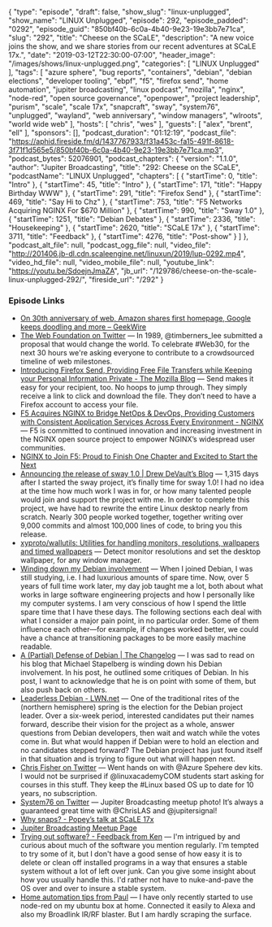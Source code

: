 {
  "type": "episode",
  "draft": false,
  "show_slug": "linux-unplugged",
  "show_name": "LINUX Unplugged",
  "episode": 292,
  "episode_padded": "0292",
  "episode_guid": "850bf40b-6c0a-4b40-9e23-19e3bb7e71ca",
  "slug": "292",
  "title": "Cheese on the SCaLE",
  "description": "A new voice joins the show, and we share stories from our recent adventures at SCaLE 17x.",
  "date": "2019-03-12T22:30:00-07:00",
  "header_image": "/images/shows/linux-unplugged.png",
  "categories": [
    "LINUX Unplugged"
  ],
  "tags": [
    "azure sphere",
    "bug reports",
    "containers",
    "debian",
    "debian elections",
    "developer tooling",
    "ebpf",
    "f5",
    "firefox send",
    "home automation",
    "jupiter broadcasting",
    "linux podcast",
    "mozilla",
    "nginx",
    "node-red",
    "open source governance",
    "openpower",
    "project leadership",
    "purism",
    "scale",
    "scale 17x",
    "snapcraft",
    "sway",
    "system76",
    "unplugged",
    "wayland",
    "web anniversary",
    "window managers",
    "wlroots",
    "world wide web"
  ],
  "hosts": [
    "chris",
    "wes"
  ],
  "guests": [
    "alex",
    "brent",
    "ell"
  ],
  "sponsors": [],
  "podcast_duration": "01:12:19",
  "podcast_file": "https://aphid.fireside.fm/d/1437767933/f31a453c-fa15-491f-8618-3f71f1d565e5/850bf40b-6c0a-4b40-9e23-19e3bb7e71ca.mp3",
  "podcast_bytes": 52076901,
  "podcast_chapters": {
    "version": "1.1.0",
    "author": "Jupiter Broadcasting",
    "title": "292: Cheese on the SCaLE",
    "podcastName": "LINUX Unplugged",
    "chapters": [
      {
        "startTime": 0,
        "title": "Intro"
      },
      {
        "startTime": 45,
        "title": "Intro"
      },
      {
        "startTime": 171,
        "title": "Happy Birthday WWW"
      },
      {
        "startTime": 291,
        "title": "Firefox Send"
      },
      {
        "startTime": 469,
        "title": "Say Hi to Chz"
      },
      {
        "startTime": 753,
        "title": "F5 Networks Acquiring NGINX For $670 Million"
      },
      {
        "startTime": 990,
        "title": "Sway 1.0"
      },
      {
        "startTime": 1251,
        "title": "Debian Debates"
      },
      {
        "startTime": 2336,
        "title": "Housekeeping"
      },
      {
        "startTime": 2620,
        "title": "SCaLE 17x"
      },
      {
        "startTime": 3711,
        "title": "Feedback"
      },
      {
        "startTime": 4276,
        "title": "Post-show"
      }
    ]
  },
  "podcast_alt_file": null,
  "podcast_ogg_file": null,
  "video_file": "http://201406.jb-dl.cdn.scaleengine.net/linuxun/2019/lup-0292.mp4",
  "video_hd_file": null,
  "video_mobile_file": null,
  "youtube_link": "https://youtu.be/SdoejnJmaZA",
  "jb_url": "/129786/cheese-on-the-scale-linux-unplugged-292/",
  "fireside_url": "/292"
}


### Episode Links

  * [On 30th anniversary of web, Amazon shares first homepage, Google keeps doodling and more – GeekWire](https://www.geekwire.com/2019/30th-anniversary-web-amazon-shares-first-homepage-google-keeps-doodling/ "On 30th anniversary of web, Amazon shares first homepage, Google keeps doodling and more – GeekWire")
  * [The Web Foundation on Twitter](https://twitter.com/webfoundation/status/1105362910962962432/photo/1?ref_src=twsrc%5Etfw%7Ctwcamp%5Etweetembed%7Ctwterm%5E1105362910962962432&ref_url=https%3A%2F%2Fwww.geekwire.com%2F2019%2F30th-anniversary-web-amazon-shares-first-homepage-google-keeps-doodling%2F "The Web Foundation on Twitter") — In 1989, @timberners_lee submitted a proposal that would change the world. To celebrate #Web30, for the next 30 hours we're asking everyone to contribute to a crowdsourced timeline of web milestones.
  * [Introducing Firefox Send, Providing Free File Transfers while Keeping your Personal Information Private - The Mozilla Blog](https://blog.mozilla.org/blog/2019/03/12/introducing-firefox-send-providing-free-file-transfers-while-keeping-your-personal-information-private/ "Introducing Firefox Send, Providing Free File Transfers while Keeping your Personal Information Private - The Mozilla Blog") — Send makes it easy for your recipient, too. No hoops to jump through. They simply receive a link to click and download the file. They don’t need to have a Firefox account to access your file. 
  * [F5 Acquires NGINX to Bridge NetOps & DevOps, Providing Customers with Consistent Application Services Across Every Environment - NGINX](https://www.nginx.com/press/f5-acquires-nginx-to-bridge-netops-and-devops/ "F5 Acquires NGINX to Bridge NetOps & DevOps, Providing Customers with Consistent Application Services Across Every Environment - NGINX") — F5 is committed to continued innovation and increasing investment in the NGINX open source project to empower NGINX’s widespread user communities.
  * [NGINX to Join F5: Proud to Finish One Chapter and Excited to Start the Next](https://www.nginx.com/blog/nginx-joins-f5 "NGINX to Join F5: Proud to Finish One Chapter and Excited to Start the Next")
  * [Announcing the release of sway 1.0 | Drew DeVault’s Blog](https://drewdevault.com/2019/03/11/Sway-1.0-released.html "Announcing the release of sway 1.0 | Drew DeVault’s Blog") — 1,315 days after I started the sway project, it’s finally time for sway 1.0! I had no idea at the time how much work I was in for, or how many talented people would join and support the project with me. In order to complete this project, we have had to rewrite the entire Linux desktop nearly from scratch. Nearly 300 people worked together, together writing over 9,000 commits and almost 100,000 lines of code, to bring you this release. 
  * [xyproto/wallutils: Utilities for handling monitors, resolutions, wallpapers and timed wallpapers](https://github.com/xyproto/wallutils "xyproto/wallutils: Utilities for handling monitors, resolutions, wallpapers and timed wallpapers") — Detect monitor resolutions and set the desktop wallpaper, for any window manager.
  * [Winding down my Debian involvement](https://michael.stapelberg.ch/posts/2019-03-10-debian-winding-down/ "Winding down my Debian involvement") — When I joined Debian, I was still studying, i.e. I had luxurious amounts of spare time. Now, over 5 years of full time work later, my day job taught me a lot, both about what works in large software engineering projects and how I personally like my computer systems. I am very conscious of how I spend the little spare time that I have these days. The following sections each deal with what I consider a major pain point, in no particular order. Some of them influence each other—for example, if changes worked better, we could have a chance at transitioning packages to be more easily machine readable.
  * [A (Partial) Defense of Debian | The Changelog](https://changelog.complete.org/archives/9971-a-partial-defense-of-debian "A \(Partial\) Defense of Debian | The Changelog") — I was sad to read on his blog that Michael Stapelberg is winding down his Debian involvement. In his post, he outlined some critiques of Debian. In his post, I want to acknowledge that he is on point with some of them, but also push back on others.
  * [Leaderless Debian - LWN.net](https://lwn.net/Articles/782786/ "Leaderless Debian - LWN.net") — One of the traditional rites of the (northern hemisphere) spring is the election for the Debian project leader. Over a six-week period, interested candidates put their names forward, describe their vision for the project as a whole, answer questions from Debian developers, then wait and watch while the votes come in. But what would happen if Debian were to hold an election and no candidates stepped forward? The Debian project has just found itself in that situation and is trying to figure out what will happen next.
  * [Chris Fisher on Twitter](https://twitter.com/ChrisLAS/status/1104187053766402048 "Chris Fisher on Twitter") — Went hands on with @Azure Spehere dev kits. I would not be surprised if @linuxacademyCOM students start asking for courses in this stuff. They keep the #Linux based OS up to date for 10 years, no subscription.
  * [System76 on Twitter](https://twitter.com/system76/status/1105523105722781697 "System76 on Twitter") — Jupiter Broadcasting meetup photo! It’s always a guaranteed great time with @ChrisLAS and @jupitersignal! 
  * [Why snaps? - Popey’s talk at SCaLE 17x](https://www.youtube.com/watch?v=zj2QoyRTVV0&feature=youtu.be&t=483 "Why snaps? - Popey’s talk at SCaLE 17x")
  * [Jupiter Broadcasting Meetup Page](https://www.meetup.com/jupiterbroadcasting/ "Jupiter Broadcasting Meetup Page")
  * [Trying out software? - Feedback from Ken](https://slexy.org/view/s20ZhgvLUb "Trying out software? - Feedback from Ken") — I'm intrigued by and curious about much of the software you mention regularly. I'm tempted to try some of it, but I don't have a good sense of how easy it is to delete or clean off installed programs in a way that ensures a stable system without a lot of left over junk. Can you give some insight about how you usually handle this. I'd rather not have to nuke-and-pave the OS over and over to insure a stable system.
  * [Home automation tips from Paul](https://slexy.org/view/s21GFtOtdh "Home automation tips from Paul") — I have only recently started to use node-red on my ubuntu box at home. Connected it easily to Alexa and also my Broadlink IR/RF blaster. But I am hardly scraping the surface. 



